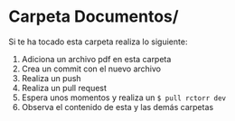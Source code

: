 # Carpeta Documentos/

Si te ha tocado esta carpeta realiza lo siguiente:

1. Adiciona un archivo pdf en esta carpeta
1. Crea un commit con el nuevo archivo
1. Realiza un push
1. Realiza un pull request
1. Espera unos momentos y realiza un ```$ pull rctorr dev```
1. Observa el contenido de esta y las demás carpetas
